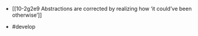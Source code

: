 - [[10-2g2e9 Abstractions are corrected by realizing how ‘it could’ve been otherwise’]]

- #develop
